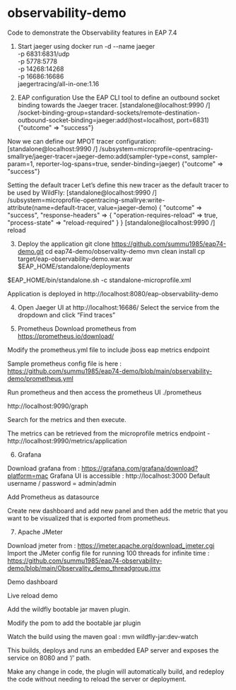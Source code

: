 # observability-demo
Code to demonstrate the Observability features in EAP 7.4

1. Start jaeger using 
docker run -d --name jaeger \
  -p 6831:6831/udp \
  -p 5778:5778 \
  -p 14268:14268 \
  -p 16686:16686 \
  jaegertracing/all-in-one:1.16

2. EAP configuration
Use the EAP CLI tool to define an outbound socket binding towards the Jaeger tracer.
[standalone@localhost:9990 /] /socket-binding-group=standard-sockets/remote-destination-outbound-socket-binding=jaeger:add(host=localhost, port=6831)
{"outcome" => "success"}
 

Now we can define our MPOT tracer configuration:
[standalone@localhost:9990 /] /subsystem=microprofile-opentracing-smallrye/jaeger-tracer=jaeger-demo:add(sampler-type=const, sampler-param=1, reporter-log-spans=true, sender-binding=jaeger)
{"outcome" => "success"}

Setting the default tracer
Let’s define this new tracer as the default tracer to be used by WildFly:
[standalone@localhost:9990 /] /subsystem=microprofile-opentracing-smallrye:write-attribute(name=default-tracer, value=jaeger-demo)
{
    "outcome" => "success",
    "response-headers" => {
        "operation-requires-reload" => true,
        "process-state" => "reload-required"
    }
}
[standalone@localhost:9990 /] reload


3. Deploy the application
git clone https://github.com/summu1985/eap74-demo.git
cd eap74-demo/observality-demo
mvn clean install
cp target/eap-observability-demo.war.war $EAP_HOME/standalone/deployments

$EAP_HOME/bin/standalone.sh -c standalone-microprofile.xml

Application is deployed in http://localhost:8080/eap-observability-demo

4. Open Jaeger UI at http://localhost:16686/
Select the service from the dropdown and click “Find traces”

5. Prometheus
Download prometheus from https://prometheus.io/download/

Modify the prometheus.yml file to include jboss eap metrics endpoint 

Sample prometheus config file is here : https://github.com/summu1985/eap74-demo/blob/main/observability-demo/prometheus.yml

Run prometheus and then access the prometheus UI
./prometheus

http://localhost:9090/graph

Search for the metrics and then execute.

The metrics can be retrieved from the microprofile metrics endpoint - http://localhost:9990/metrics/application

6. Grafana

Download grafana from : https://grafana.com/grafana/download?platform=mac
Grafana UI is accessible : http://localhost:3000
Default username / password = admin/admin

Add Prometheus as datasource

Create new dashboard and add new panel and then add the metric that you want to be visualized that is exported from prometheus.

7. Apache JMeter

Download jmeter from : https://jmeter.apache.org/download_jmeter.cgi
Import the JMeter config file for running 100 threads for infinite time : https://github.com/summu1985/eap74-observability-demo/blob/main/Observality_demo_threadgroup.jmx

Demo dashboard


Live reload demo

Add the wildfly bootable jar maven plugin.

Modify the pom to add the bootable jar plugin

Watch the build using the maven goal :  mvn wildfly-jar:dev-watch

This builds, deploys and runs an embedded EAP server and exposes the service on 8080 and ‘/’ path.

Make any change in code, the plugin will automatically build, and redeploy the code without needing to reload the server or deployment.


